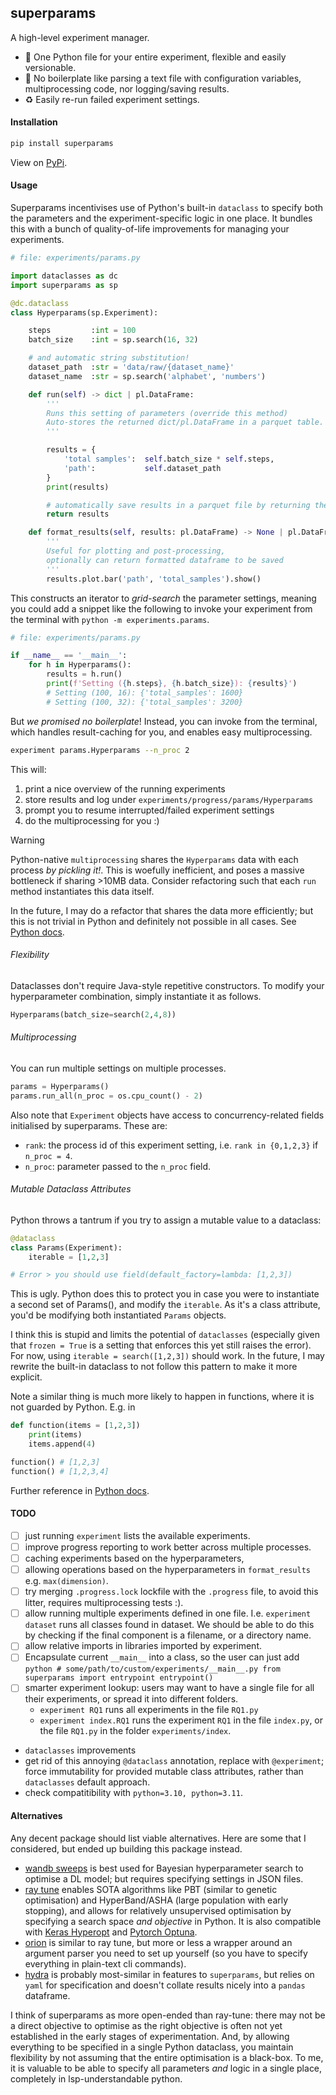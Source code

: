 ## superparams
<!--
a Pythonic approach to Hyperparameter Search. Using built-in `dataclasses`, as they are flexible, typed, easily-serialisable, and are a `dict` in the places you need them. 

> I like to think of it as the repetitive back-logic for flexible, fast searching of any search space. 

#### Key Features 
--> 

A high-level experiment manager. 

- 📄 One Python file for your entire experiment, flexible and easily versionable.
- 💚 No boilerplate like parsing a text file with configuration variables, multiprocessing code, nor logging/saving results. 
- ♻️ Easily re-run failed experiment settings. 

#### Installation

```bash
pip install superparams
```

View on [PyPi](https://pypi.org/project/superparams/).


#### Usage 
Superparams incentivises use of Python's built-in `dataclass` to specify both the parameters and the experiment-specific logic in one place. It bundles this with a bunch of quality-of-life improvements for managing your experiments. 

```python 
# file: experiments/params.py

import dataclasses as dc
import superparams as sp 

@dc.dataclass
class Hyperparams(sp.Experiment):

    steps         :int = 100
    batch_size    :int = sp.search(16, 32)

    # and automatic string substitution!
    dataset_path  :str = 'data/raw/{dataset_name}'
    dataset_name  :str = sp.search('alphabet', 'numbers')

    def run(self) -> dict | pl.DataFrame:
        ''' 
        Runs this setting of parameters (override this method)
        Auto-stores the returned dict/pl.DataFrame in a parquet table.
        '''

        results = {
            'total samples':  self.batch_size * self.steps, 
            'path':           self.dataset_path
        }
        print(results)

        # automatically save results in a parquet file by returning them 
        return results

    def format_results(self, results: pl.DataFrame) -> None | pl.DataFrame:
        ''' 
        Useful for plotting and post-processing, 
        optionally can return formatted dataframe to be saved 
        '''
        results.plot.bar('path', 'total_samples').show()
```

This constructs an iterator to _grid-search_ the parameter settings, 
meaning you could add a snippet like the following to invoke your experiment 
from the terminal with `python -m experiments.params`.

```python
# file: experiments/params.py

if __name__ == '__main__':
    for h in Hyperparams():
        results = h.run()
        print(f'Setting ({h.steps}, {h.batch_size}): {results}')
        # Setting (100, 16): {'total_samples': 1600}
        # Setting (100, 32): {'total_samples': 3200}
```

But _we promised no boilerplate_! Instead, you can invoke from the terminal,
which handles result-caching for you, and enables easy multiprocessing. 

```bash
experiment params.Hyperparams --n_proc 2
```

This will:

1. print a nice overview of the running experiments
2. store results and log under `experiments/progress/params/Hyperparams`
3. prompt you to resume interrupted/failed experiment settings 
4. do the multiprocessing for you :)

> [!WARNING]
> Python-native `multiprocessing` shares the `Hyperparams` data with each process *by pickling it!*. This is woefully inefficient, and poses a massive bottleneck if sharing >10MB data. Consider refactoring such that each `run` method instantiates this data itself.
>
> In the future, I may do a refactor that shares the data more efficiently; but this is not trivial in Python and definitely not possible in all cases. See [Python docs](https://docs.python.org/3/library/multiprocessing.shared_memory.html#module-multiprocessing.shared_memory).


###### Flexibility
Dataclasses don't require Java-style repetitive constructors. To modify your hyperparameter combination, simply instantiate it as follows.

```python
Hyperparams(batch_size=search(2,4,8))
```

###### Multiprocessing 
You can run multiple settings on multiple processes. 

```python
params = Hyperparams()
params.run_all(n_proc = os.cpu_count() - 2)
```

Also note that `Experiment` objects have access to concurrency-related fields initialised by superparams. These are:

- `rank`: the process id of this experiment setting, i.e. `rank in {0,1,2,3}` if `n_proc = 4`. 
- `n_proc`: parameter passed to the `n_proc` field.

###### Mutable Dataclass Attributes
Python throws a tantrum if you try to assign a mutable value to a dataclass:

```python
@dataclass 
class Params(Experiment):
    iterable = [1,2,3]

# Error > you should use field(default_factory=lambda: [1,2,3])
```

This is ugly. Python does this to protect you in case you were to instantiate a second set of Params(), and modify the `iterable`. As it's a class attribute, you'd be modifying both instantiated `Params` objects. 

I think this is stupid and limits the potential of `dataclasses` (especially given that `frozen = True` is a setting that enforces this yet still raises the error). For now, using `iterable = search([1,2,3])` should work. In the future, I may rewrite the built-in dataclass to not follow this pattern to make it more explicit. 

Note a similar thing is much more likely to happen in functions, where it is not guarded by Python. E.g. in 

```python
def function(items = [1,2,3])
    print(items)
    items.append(4)

function() # [1,2,3]
function() # [1,2,3,4]
```

Further reference in [Python docs](https://docs.python.org/3/library/dataclasses.html#mutable-default-values).


#### TODO

- [ ] just running `experiment` lists the available experiments.
- [ ] improve progress reporting to work better across multiple processes.
- [ ] caching experiments based on the hyperparameters, 
- [ ] allowing operations based on the hyperparameters in `format_results` e.g. `max(dimension)`.
- [ ] try merging `.progress.lock` lockfile with the `.progress` file, to avoid this litter, requires multiprocessing tests :). 
- [ ] allow running multiple experiments defined in one file. I.e. `experiment dataset` runs all classes found in dataset. We should be able to do this by checking if the final component is a filename, or a directory name. 
- [ ] allow relative imports in libraries imported by experiment.
- [ ] Encapsulate current `__main__` into a class, so the user can just add 
      ```python
      # some/path/to/custom/experiments/__main__.py
      from superparams import entrypoint
      entrypoint()
      ```
- [ ] smarter experiment lookup: users may want to have a single file for all their experiments, or spread it into different folders. 
  - `experiment RQ1` runs all experiments in the file `RQ1.py`
  - `experiment index.RQ1` runs the experiment `RQ1` in the file `index.py`, 
    or the file `RQ1.py` in the folder `experiments/index`. 

- `dataclasses` improvements 
- get rid of this annoying `@dataclass` annotation, replace with `@experiment`; force immutability for provided mutable class attributes, rather than `dataclasses` default approach.
- check compatitibility with `python=3.10, python=3.11`. 

#### Alternatives
Any decent package should list viable alternatives. Here are some that I considered, but ended up building this package instead. 

- [wandb sweeps](https://docs.wandb.ai/guides/sweeps/) is best used for Bayesian hyperparameter search to optimise a DL model; but requires specifying settings in JSON files.
- [ray tune](https://docs.ray.io/en/latest/tune/index.html) enables SOTA algorithms like PBT (similar to genetic optimisation) and HyperBand/ASHA (large population with early stopping), and allows for relatively unsupervised optimisation by specifying a search space *and objective* in Python. It is also compatible with [Keras Hyperopt](https://github.com/maxpumperla/hyperas) and [Pytorch Optuna](https://optuna.org/).
- [orion](https://orion.readthedocs.io/en/stable/index.html) is similar to ray tune, but more or less a wrapper around an argument parser you need to set up yourself (so you have to specify everything in plain-text cli commands).
- [hydra](https://hydra.cc/) is probably most-similar in features to `superparams`, but relies on `yaml` for specification and doesn't collate results nicely into a `pandas` dataframe. 

I think of superparams as more open-ended than ray-tune: there may not be a direct objective to optimise as the right objective is often not yet established in the early stages of experimentation. And, by allowing everything to be specified in a single Python dataclass, you maintain flexibility by not assuming that the entire optimisation is a black-box. To me, it is valuable to be able to specify all parameters *and* logic in a single place, completely in lsp-understandable python.

